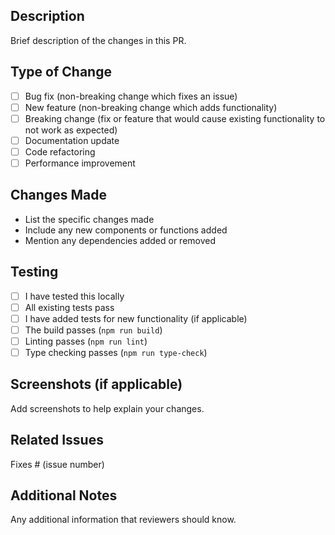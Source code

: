 ## Description

Brief description of the changes in this PR.

## Type of Change

- [ ] Bug fix (non-breaking change which fixes an issue)
- [ ] New feature (non-breaking change which adds functionality)
- [ ] Breaking change (fix or feature that would cause existing functionality to not work as expected)
- [ ] Documentation update
- [ ] Code refactoring
- [ ] Performance improvement

## Changes Made

- List the specific changes made
- Include any new components or functions added
- Mention any dependencies added or removed

## Testing

- [ ] I have tested this locally
- [ ] All existing tests pass
- [ ] I have added tests for new functionality (if applicable)
- [ ] The build passes (`npm run build`)
- [ ] Linting passes (`npm run lint`)
- [ ] Type checking passes (`npm run type-check`)

## Screenshots (if applicable)

Add screenshots to help explain your changes.

## Related Issues

Fixes # (issue number)

## Additional Notes

Any additional information that reviewers should know.